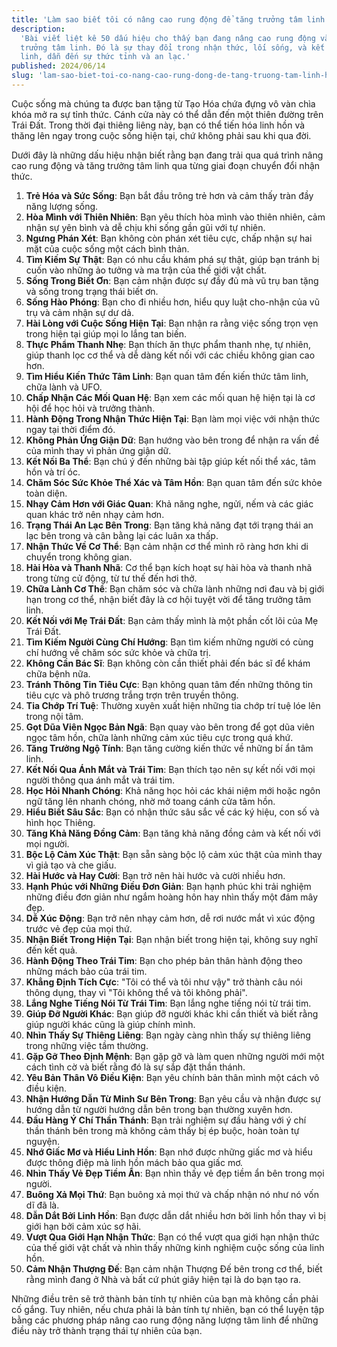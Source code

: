 ```yaml
---
title: 'Làm sao biết tôi có nâng cao rung động để tăng trưởng tâm linh hay chưa'
description:
  'Bài viết liệt kê 50 dấu hiệu cho thấy bạn đang nâng cao rung động và tăng
  trưởng tâm linh. Đó là sự thay đổi trong nhận thức, lối sống, và kết nối tâm
  linh, dẫn đến sự thức tỉnh và an lạc.'
published: 2024/06/14
slug: 'lam-sao-biet-toi-co-nang-cao-rung-dong-de-tang-truong-tam-linh-hay-chua'
---
```


Cuộc sống mà chúng ta được ban tặng từ Tạo Hóa chứa đựng vô vàn chìa khóa mở ra
sự tỉnh thức. Cánh cửa này có thể dẫn đến một thiên đường trên Trái Đất. Trong
thời đại thiêng liêng này, bạn có thể tiến hóa linh hồn và thăng lên ngay trong
cuộc sống hiện tại, chứ không phải sau khi qua đời.

Dưới đây là những dấu hiệu nhận biết rằng bạn đang trải qua quá trình nâng cao
rung động và tăng trưởng tâm linh qua từng giai đoạn chuyển đổi nhận thức.

1. **Trẻ Hóa và Sức Sống**: Bạn bắt đầu trông trẻ hơn và cảm thấy tràn đầy năng
   lượng sống.
2. **Hòa Mình với Thiên Nhiên**: Bạn yêu thích hòa mình vào thiên nhiên, cảm
   nhận sự yên bình và dễ chịu khi sống gần gũi với tự nhiên.
3. **Ngưng Phán Xét**: Bạn không còn phán xét tiêu cực, chấp nhận sự hai mặt của
   cuộc sống một cách bình thản.
4. **Tìm Kiếm Sự Thật**: Bạn có nhu cầu khám phá sự thật, giúp bạn tránh bị cuốn
   vào những ảo tưởng và ma trận của thế giới vật chất.
5. **Sống Trong Biết Ơn**: Bạn cảm nhận được sự đầy đủ mà vũ trụ ban tặng và
   sống trong trạng thái biết ơn.
6. **Sống Hào Phóng**: Bạn cho đi nhiều hơn, hiểu quy luật cho-nhận của vũ trụ
   và cảm nhận sự dư dả.
7. **Hài Lòng với Cuộc Sống Hiện Tại**: Bạn nhận ra rằng việc sống trọn vẹn
   trong hiện tại giúp mọi lo lắng tan biến.
8. **Thực Phẩm Thanh Nhẹ**: Bạn thích ăn thực phẩm thanh nhẹ, tự nhiên, giúp
   thanh lọc cơ thể và dễ dàng kết nối với các chiều không gian cao hơn.
9. **Tìm Hiểu Kiến Thức Tâm Linh**: Bạn quan tâm đến kiến thức tâm linh, chữa
   lành và UFO.
10. **Chấp Nhận Các Mối Quan Hệ**: Bạn xem các mối quan hệ hiện tại là cơ hội để
    học hỏi và trưởng thành.
11. **Hành Động Trong Nhận Thức Hiện Tại**: Bạn làm mọi việc với nhận thức ngay
    tại thời điểm đó.
12. **Không Phản Ứng Giận Dữ**: Bạn hướng vào bên trong để nhận ra vấn đề của
    mình thay vì phản ứng giận dữ.
13. **Kết Nối Ba Thể**: Bạn chú ý đến những bài tập giúp kết nối thể xác, tâm
    hồn và trí óc.
14. **Chăm Sóc Sức Khỏe Thể Xác và Tâm Hồn**: Bạn quan tâm đến sức khỏe toàn
    diện.
15. **Nhạy Cảm Hơn với Giác Quan**: Khả năng nghe, ngửi, nếm và các giác quan
    khác trở nên nhạy cảm hơn.
16. **Trạng Thái An Lạc Bên Trong**: Bạn tăng khả năng đạt tới trạng thái an lạc
    bên trong và cân bằng lại các luân xa thấp.
17. **Nhận Thức Về Cơ Thể**: Bạn cảm nhận cơ thể mình rõ ràng hơn khi di chuyển
    trong không gian.
18. **Hài Hòa và Thanh Nhã**: Cơ thể bạn kích hoạt sự hài hòa và thanh nhã trong
    từng cử động, từ tư thế đến hơi thở.
19. **Chữa Lành Cơ Thể**: Bạn chăm sóc và chữa lành những nơi đau và bị giới hạn
    trong cơ thể, nhận biết đây là cơ hội tuyệt vời để tăng trưởng tâm linh.
20. **Kết Nối với Mẹ Trái Đất**: Bạn cảm thấy mình là một phần cốt lõi của Mẹ
    Trái Đất.
21. **Tìm Kiếm Người Cùng Chí Hướng**: Bạn tìm kiếm những người có cùng chí
    hướng về chăm sóc sức khỏe và chữa trị.
22. **Không Cần Bác Sĩ**: Bạn không còn cần thiết phải đến bác sĩ để khám chữa
    bệnh nữa.
23. **Tránh Thông Tin Tiêu Cực**: Bạn không quan tâm đến những thông tin tiêu
    cực và phô trương trắng trợn trên truyền thông.
24. **Tia Chớp Trí Tuệ**: Thường xuyên xuất hiện những tia chớp trí tuệ lóe lên
    trong nội tâm.
25. **Gọt Dũa Viên Ngọc Bản Ngã**: Bạn quay vào bên trong để gọt dũa viên ngọc
    tâm hồn, chữa lành những cảm xúc tiêu cực trong quá khứ.
26. **Tăng Trưởng Ngộ Tính**: Bạn tăng cường kiến thức về những bí ẩn tâm linh.
27. **Kết Nối Qua Ánh Mắt và Trái Tim**: Bạn thích tạo nên sự kết nối với mọi
    người thông qua ánh mắt và trái tim.
28. **Học Hỏi Nhanh Chóng**: Khả năng học hỏi các khái niệm mới hoặc ngôn ngữ
    tăng lên nhanh chóng, nhờ mở toang cánh cửa tâm hồn.
29. **Hiểu Biết Sâu Sắc**: Bạn có nhận thức sâu sắc về các ký hiệu, con số và
    hình học Thiêng.
30. **Tăng Khả Năng Đồng Cảm**: Bạn tăng khả năng đồng cảm và kết nối với mọi
    người.
31. **Bộc Lộ Cảm Xúc Thật**: Bạn sẵn sàng bộc lộ cảm xúc thật của mình thay vì
    giả tạo và che giấu.
32. **Hài Hước và Hay Cười**: Bạn trở nên hài hước và cười nhiều hơn.
33. **Hạnh Phúc với Những Điều Đơn Giản**: Bạn hạnh phúc khi trải nghiệm những
    điều đơn giản như ngắm hoàng hôn hay nhìn thấy một đám mây đẹp.
34. **Dễ Xúc Động**: Bạn trở nên nhạy cảm hơn, dễ rơi nước mắt vì xúc động trước
    vẻ đẹp của mọi thứ.
35. **Nhận Biết Trong Hiện Tại**: Bạn nhận biết trong hiện tại, không suy nghĩ
    đến kết quả.
36. **Hành Động Theo Trái Tim**: Bạn cho phép bản thân hành động theo những mách
    bảo của trái tim.
37. **Khẳng Định Tích Cực**: "Tôi có thể và tôi như vậy" trở thành câu nói thông
    dụng, thay vì "Tôi không thể và tôi không phải".
38. **Lắng Nghe Tiếng Nói Từ Trái Tim**: Bạn lắng nghe tiếng nói từ trái tim.
39. **Giúp Đỡ Người Khác**: Bạn giúp đỡ người khác khi cần thiết và biết rằng
    giúp người khác cũng là giúp chính mình.
40. **Nhìn Thấy Sự Thiêng Liêng**: Bạn ngày càng nhìn thấy sự thiêng liêng trong
    những việc tầm thường.
41. **Gặp Gỡ Theo Định Mệnh**: Bạn gặp gỡ và làm quen những người mới một cách
    tình cờ và biết rằng đó là sự sắp đặt thần thánh.
42. **Yêu Bản Thân Vô Điều Kiện**: Bạn yêu chính bản thân mình một cách vô điều
    kiện.
43. **Nhận Hướng Dẫn Từ Minh Sư Bên Trong**: Bạn yêu cầu và nhận được sự hướng
    dẫn từ người hướng dẫn bên trong bạn thường xuyên hơn.
44. **Đầu Hàng Ý Chí Thần Thánh**: Bạn trải nghiệm sự đầu hàng với ý chí thần
    thánh bên trong mà không cảm thấy bị ép buộc, hoàn toàn tự nguyện.
45. **Nhớ Giấc Mơ và Hiểu Linh Hồn**: Bạn nhớ được những giấc mơ và hiểu được
    thông điệp mà linh hồn mách bảo qua giấc mơ.
46. **Nhìn Thấy Vẻ Đẹp Tiềm Ẩn**: Bạn nhìn thấy vẻ đẹp tiềm ẩn bên trong mọi
    người.
47. **Buông Xả Mọi Thứ**: Bạn buông xả mọi thứ và chấp nhận nó như nó vốn dĩ đã
    là.
48. **Dẫn Dắt Bởi Linh Hồn**: Bạn được dẫn dắt nhiều hơn bởi linh hồn thay vì bị
    giới hạn bởi cảm xúc sợ hãi.
49. **Vượt Qua Giới Hạn Nhận Thức**: Bạn có thể vượt qua giới hạn nhận thức của
    thế giới vật chất và nhìn thấy những kinh nghiệm cuộc sống của linh hồn.
50. **Cảm Nhận Thượng Đế**: Bạn cảm nhận Thượng Đế bên trong cơ thể, biết rằng
    mình đang ở Nhà và bất cứ phút giây hiện tại là do bạn tạo ra.

Những điều trên sẽ trở thành bản tính tự nhiên của bạn mà không cần phải cố
gắng. Tuy nhiên, nếu chưa phải là bản tính tự nhiên, bạn có thể luyện tập bằng
các phương pháp nâng cao rung động năng lượng tâm linh để những điều này trở
thành trạng thái tự nhiên của bạn.
